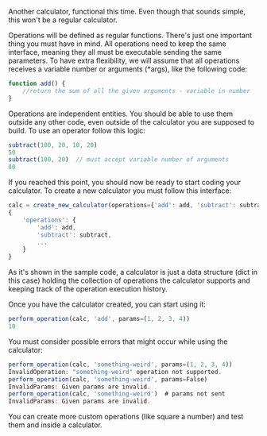 Another calculator, functional this time. Even though that sounds simple, this won't be a regular calculator. 

Operations will be defined as regular functions. There's just one important thing you must have in mind. All operations need to keep the same interface, meaning they all must be executable sending the same parameters. To have extra flexibility, we will assume that all operations receives a variable number or arguments (*args), like the following code:

```javascript
function add() {
    //return the sum of all the given arguments - variable in number
}
```

Operations are independent entities. You should be able to use them outside any other code, even outside of the calculator you are supposed to build. To use an operator follow this logic:

```javascript
subtract(100, 20, 10, 20)
50
subtract(100, 20)  // must accept variable number of arguments
80
```

If you reached this point, you should now be ready to start coding your calculator. To create a new calculator you must follow this interface:
```javascript
calc = create_new_calculator(operations={'add': add, 'subtract': subtract, ...})
{
    'operations': {
        'add': add,
        'subtract': subtract,
        ...
    }
}
```

As it's shown in the sample code, a calculator is just a data structure (dict in this case) holding the collection of operations the calculator supports and keeping track of the operation execution history.

Once you have the calculator created, you can start using it:

```javascript
perform_operation(calc, 'add', params=(1, 2, 3, 4))
10
```

You must consider possible errors that might occur while using the calculator:

```javascript
perform_operation(calc, 'something-weird', params=(1, 2, 3, 4))
InvalidOperation: "something-weird" operation not supported.
perform_operation(calc, 'something-weird', params=False)
InvalidParams: Given params are invalid.
perform_operation(calc, 'something-weird')  # params not sent
InvalidParams: Given params are invalid.
```

You can create more custom operations (like square a number) and test them and inside a calculator.